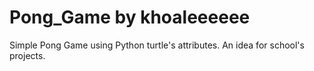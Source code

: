 # Pong_Game by khoaleeeeee

Simple Pong Game using Python turtle's attributes. An idea for school's projects. 
